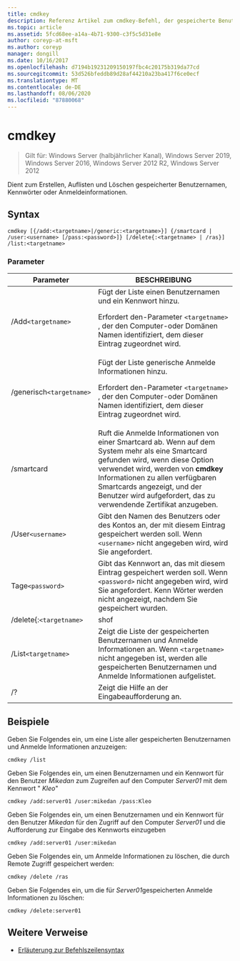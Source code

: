 ```yaml
---
title: cmdkey
description: Referenz Artikel zum cmdkey-Befehl, der gespeicherte Benutzernamen und Kenn Wörter oder Anmelde Informationen erstellt, auflistet und löscht.
ms.topic: article
ms.assetid: 5fcd68ee-a14a-4b71-9300-c3f5c5d31e8e
author: coreyp-at-msft
ms.author: coreyp
manager: dongill
ms.date: 10/16/2017
ms.openlocfilehash: d7194b19231209150197fbc4c20175b319da77cd
ms.sourcegitcommit: 53d526bfeddb89d28af44210a23ba417f6ce0ecf
ms.translationtype: MT
ms.contentlocale: de-DE
ms.lasthandoff: 08/06/2020
ms.locfileid: "87880068"
---
```

# <a name="cmdkey"></a>cmdkey

> Gilt für: Windows Server (halbjährlicher Kanal), Windows Server 2019, Windows Server 2016, Windows Server 2012 R2, Windows Server 2012

Dient zum Erstellen, Auflisten und Löschen gespeicherter Benutzernamen, Kennwörter oder Anmeldeinformationen.

## <a name="syntax"></a>Syntax

```
cmdkey [{/add:<targetname>|/generic:<targetname>}] {/smartcard | /user:<username> [/pass:<password>]} [/delete{:<targetname> | /ras}] /list:<targetname>
```

### <a name="parameters"></a>Parameter

| Parameter | BESCHREIBUNG |
| ---------- | ----------- |
| /Add`<targetname>` | Fügt der Liste einen Benutzernamen und ein Kennwort hinzu.<p>Erfordert den-Parameter `<targetname>` , der den Computer-oder Domänen Namen identifiziert, dem dieser Eintrag zugeordnet wird. |
| /generisch`<targetname>` | Fügt der Liste generische Anmelde Informationen hinzu.<p>Erfordert den-Parameter `<targetname>` , der den Computer-oder Domänen Namen identifiziert, dem dieser Eintrag zugeordnet wird. |
| /smartcard | Ruft die Anmelde Informationen von einer Smartcard ab. Wenn auf dem System mehr als eine Smartcard gefunden wird, wenn diese Option verwendet wird, werden von **cmdkey** Informationen zu allen verfügbaren Smartcards angezeigt, und der Benutzer wird aufgefordert, das zu verwendende Zertifikat anzugeben. |
| /User`<username>` | Gibt den Namen des Benutzers oder des Kontos an, der mit diesem Eintrag gespeichert werden soll. Wenn `<username>` nicht angegeben wird, wird Sie angefordert. |
|Tage`<password>` | Gibt das Kennwort an, das mit diesem Eintrag gespeichert werden soll. Wenn `<password>` nicht angegeben wird, wird Sie angefordert. Kenn Wörter werden nicht angezeigt, nachdem Sie gespeichert wurden. |
| /delete{:`<targetname>` | shof | Löscht einen Benutzernamen und ein Kennwort aus der Liste. Wenn `<targetname>` angegeben wird, wird dieser Eintrag gelöscht. Wenn `/ras` angegeben wird, wird der gespeicherte Remote Zugriffs Eintrag gelöscht. |
| /List`<targetname>` | Zeigt die Liste der gespeicherten Benutzernamen und Anmelde Informationen an. Wenn `<targetname>` nicht angegeben ist, werden alle gespeicherten Benutzernamen und Anmelde Informationen aufgelistet. |
| /? | Zeigt die Hilfe an der Eingabeaufforderung an. |

## <a name="examples"></a>Beispiele

Geben Sie Folgendes ein, um eine Liste aller gespeicherten Benutzernamen und Anmelde Informationen anzuzeigen:

```
cmdkey /list
```

Geben Sie Folgendes ein, um einen Benutzernamen und ein Kennwort für den Benutzer *Mikedan* zum Zugreifen auf den Computer *Server01* mit dem Kennwort " *Kleo*"

```
cmdkey /add:server01 /user:mikedan /pass:Kleo
```

Geben Sie Folgendes ein, um einen Benutzernamen und ein Kennwort für den Benutzer *Mikedan* für den Zugriff auf den Computer *Server01* und die Aufforderung zur Eingabe des Kennworts einzugeben

```
cmdkey /add:server01 /user:mikedan
```

Geben Sie Folgendes ein, um Anmelde Informationen zu löschen, die durch Remote Zugriff gespeichert werden:

```
cmdkey /delete /ras
```

Geben Sie Folgendes ein, um die für *Server01*gespeicherten Anmelde Informationen zu löschen:

```
cmdkey /delete:server01
```

## <a name="additional-references"></a>Weitere Verweise

- [Erläuterung zur Befehlszeilensyntax](command-line-syntax-key.md)
